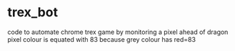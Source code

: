 # trex_bot
code to automate chrome trex game by monitoring a pixel ahead of dragon
pixel colour is equated with 83 because grey colour has red=83
